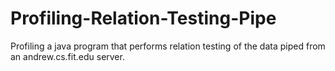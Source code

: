 # Profiling-Relation-Testing-Pipe
Profiling a java program that performs relation testing of the data piped from an andrew.cs.fit.edu server.
